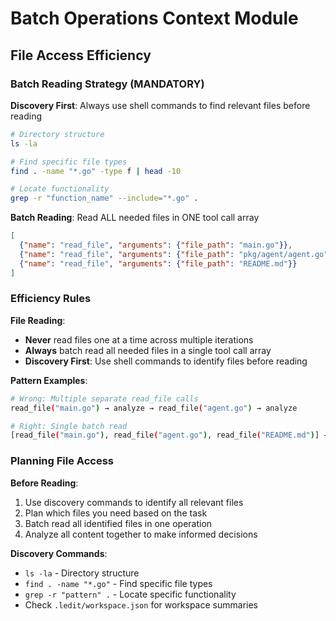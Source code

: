 # Batch Operations Context Module

## File Access Efficiency

### Batch Reading Strategy (MANDATORY)

**Discovery First**: Always use shell commands to find relevant files before reading
```bash
# Directory structure
ls -la

# Find specific file types  
find . -name "*.go" -type f | head -10

# Locate functionality
grep -r "function_name" --include="*.go" .
```

**Batch Reading**: Read ALL needed files in ONE tool call array
```json
[
  {"name": "read_file", "arguments": {"file_path": "main.go"}},
  {"name": "read_file", "arguments": {"file_path": "pkg/agent/agent.go"}},
  {"name": "read_file", "arguments": {"file_path": "README.md"}}
]
```

### Efficiency Rules

**File Reading**:
- **Never** read files one at a time across multiple iterations
- **Always** batch read all needed files in a single tool call array
- **Discovery First**: Use shell commands to identify files before reading

**Pattern Examples**:
```bash
# Wrong: Multiple separate read_file calls
read_file("main.go") → analyze → read_file("agent.go") → analyze

# Right: Single batch read
[read_file("main.go"), read_file("agent.go"), read_file("README.md")] → analyze all
```

### Planning File Access

**Before Reading**:
1. Use discovery commands to identify all relevant files
2. Plan which files you need based on the task
3. Batch read all identified files in one operation
4. Analyze all content together to make informed decisions

**Discovery Commands**:
- `ls -la` - Directory structure
- `find . -name "*.go"` - Find specific file types
- `grep -r "pattern" .` - Locate specific functionality
- Check `.ledit/workspace.json` for workspace summaries